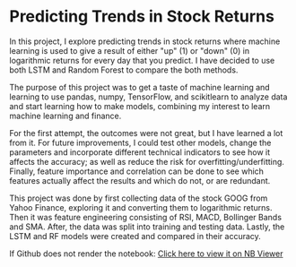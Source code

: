 # Predicting Trends in Stock Returns

In this project, I explore predicting trends in stock returns where machine learning is used to give a result of either "up" (1) or "down" (0) in logarithmic returns for every day that you predict. I have decided to use both LSTM and Random Forest to compare the both methods.

The purpose of this project was to get a taste of machine learning and learning to use pandas, numpy, TensorFlow, and scikitlearn to analyze data and start learning how to make models, combining my interest to learn machine learning and finance.

For the first attempt, the outcomes were not great, but I have learned a lot from it. For future improvements, I could test other models, change the parameters and incorporate different technical indicators to see how it affects the accuracy; as well as reduce the risk for overfitting/underfitting. Finally, feature importance and correlation can be done to see which features actually affect the results and which do not, or are redundant.

This project was done by first collecting data of the stock GOOG from Yahoo Finance, exploring it and converting them to logarithmic returns. Then it was feature engineering consisting of RSI, MACD, Bollinger Bands and SMA. After, the data was split into training and testing data. Lastly, the LSTM and RF models were created and compared in their accuracy.

If Github does not render the notebook: [Click here to view it on NB Viewer](https://nbviewer.org/github/nfalck/PredictingTrendsInStockReturns/blob/main/Exploration_of_Predicting_Trends_in_Stock_Returns.ipynb)
